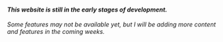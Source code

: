 
#### *This website is still in the early stages of development.*
*Some features may not be available yet, but I will be adding more content and features in the coming weeks.*